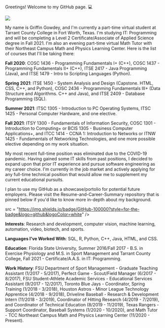 Greetings! Welcome to my GitHub page. :computer:

<img src = "https://img.shields.io/badge/GitHub-100000?style=for-the-badge&logo=github&logoColor=white" />

My name is Griffin Gowdey, and I'm currently a part-time virtual student at Tarrant County College in Fort Worth, Texas. I'm studying IT: Programming and will be completing a Level 2 Certificate/Associate of Applied Science degree in Fall 2021. I'm also an evening part-time virtual Math Tutor with their Northeast Campus Math and Physics Learning Center. Here is the list of courses that I'll be taking there:

<b>Fall 2020</b>:
COSC 1436 - Programming Fundamentals I+ (C++), COSC 1437 - Programming Fundamentals II+ (C++), ITSE 2417 - Java Programming (Java), and ITSE 1479 - Intro to Scripting Languages (Python).

<b>Spring 2021</b>:
ITSE 1450 - System Analysis and Design (Capstone. HTML, CSS, C++, and Python), COSC 2436 - Programming Fundamentals III+ (Data Structure and Algorithms. C++ and Java), and ITSE 2409 - Database Programming (SQL).

<b>Summer 2021</b>:
ITSC 1305 - Introduction to PC Operating Systems, ITSC 1425 - Personal Computer Hardware, and one elective.

<b>Fall 2021</b>:
ITSY 1300 - Fundamentals of Information Security, COSC 1301 - Introduction to Computing+ or BCIS 1305 - Business Computer Applications+, and ITCC 1414 - CCNA 1: Introduction to Networks or ITNW 1425 - Fundamentals of Networking Technologies, and one more possible elective depending on my work situation.

My most recent full-time position was eliminated due to the COVID-19 pandemic. Having gained some IT skills from past positions, I decided to expand upon that prior IT experience and pursue software engineering as my career choice. I'm currently in the job market and actively applying for any full-time technical position that would allow me to supplement my current educational pursuits.

I plan to use my GitHub as a showcase/portolio for potential future employers. Please visit the Resume-and-Career-Summary repository that is pinned below if you'd like to know more in-depth about my background.

src = "https://img.shields.io/badge/GitHub-100000?style=for-the-badge&logo=github&logoColor=white" />

<b>Interests</b>: Research and development, computer vision, machine learning, automation, video, biotech, and sports.

<b>Languages I've Worked With</b>: SQL, R, Python, C++, Java, HTML, and CSS.

<b>Education</b>: Florida State University, Summer 2016/Fall 2017 - B.S. in Exercise Physiology and M.S. in Sport Management and Tarrant County College, Fall 2021 - Certificate/A.A.S. in IT: Programming.

<b>Work History</b>: FSU Department of Sport Management - Graduate Teaching Assistant (1/2017 - 5/2017), Perfect Game - Scout/Field Manager (6/2017 - 8/2017), FSU Student-Athlete Academic Services - Educational Services Assistant (9/2017 - 12/2017), Toronto Blue Jays - Coordinator, Spring Training (1/2018 - 3/2018), Houston Astros - Minor League Technology Apprentice (4/2018 - 9/2018), Driveline Baseball - Research & Development Intern (11/2018 - 3/2019), Coordinator of Hitting Research (4/2019 - 7/2019), and Coordinator of Technical Education (8/2019 - 11/2019), Texas Rangers - Support Coordinator, Baseball Systems (1/2020 - 10/2020), and Math Tutor - TCC Northeast Campus Math and Physics Learning Center (11/2020 - Present).
